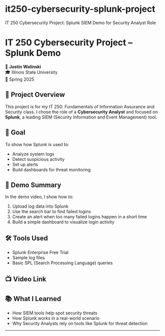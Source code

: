 # it250-cybersecurity-splunk-project
IT 250 Cybersecurity Project: Splunk SIEM Demo for Security Analyst Role

# IT 250 Cybersecurity Project – Splunk Demo  
👤 **Justin Walinski**  
🎓 Illinois State University  
📌 Spring 2025

## 🔐 Project Overview
This project is for my IT 250: Fundamentals of Information Assurance and Security class. I chose the role of a **Cybersecurity Analyst** and focused on **Splunk**, a leading SIEM (Security Information and Event Management) tool.

## 🎯 Goal
To show how Splunk is used to:
- Analyze system logs  
- Detect suspicious activity  
- Set up alerts  
- Build dashboards for threat monitoring

## 🧪 Demo Summary
In the demo video, I show how to:
1. Upload log data into Splunk  
2. Use the search bar to find failed logins  
3. Create an alert when too many failed logins happen in a short time  
4. Build a simple dashboard to visualize login activity

## 🛠️ Tools Used
- Splunk Enterprise Free Trial  
- Sample log files  
- Basic SPL (Search Processing Language) queries

## 📺 Video Link


## 📚 What I Learned
- How SIEM tools help spot security threats  
- How Splunk works in a real-world scenario  
- Why Security Analysts rely on tools like Splunk for threat detection

---


